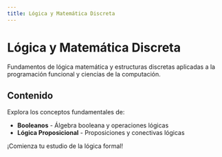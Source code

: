 ```yaml
---
title: Lógica y Matemática Discreta
---
```


# Lógica y Matemática Discreta

Fundamentos de lógica matemática y estructuras discretas aplicadas a la programación funcional y ciencias de la computación.

## Contenido

Explora los conceptos fundamentales de:

- **Booleanos** - Álgebra booleana y operaciones lógicas
- **Lógica Proposicional** - Proposiciones y conectivas lógicas

¡Comienza tu estudio de la lógica formal!
